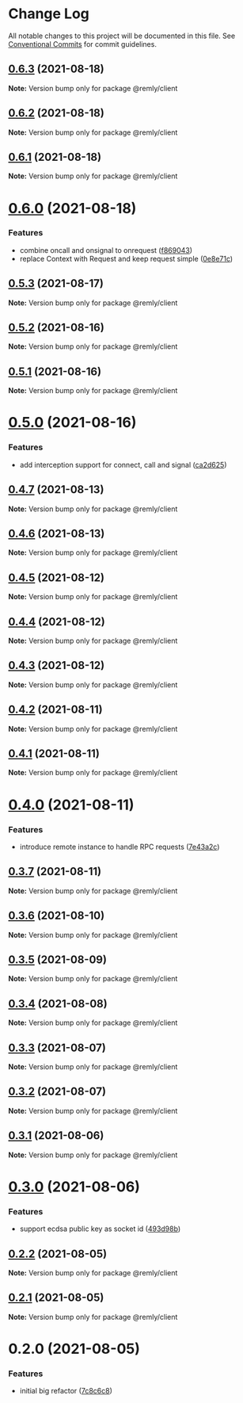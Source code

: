 # Change Log

All notable changes to this project will be documented in this file.
See [Conventional Commits](https://conventionalcommits.org) for commit guidelines.

## [0.6.3](https://gitr.net/mindary/remly/compare/@remly/client@0.6.2...@remly/client@0.6.3) (2021-08-18)

**Note:** Version bump only for package @remly/client





## [0.6.2](https://gitr.net/mindary/remly/compare/@remly/client@0.6.1...@remly/client@0.6.2) (2021-08-18)

**Note:** Version bump only for package @remly/client





## [0.6.1](https://gitr.net/mindary/remly/compare/@remly/client@0.6.0...@remly/client@0.6.1) (2021-08-18)

**Note:** Version bump only for package @remly/client





# [0.6.0](https://gitr.net/mindary/remly/compare/@remly/client@0.5.3...@remly/client@0.6.0) (2021-08-18)


### Features

* combine oncall and onsignal to onrequest ([f869043](https://gitr.net/mindary/remly/commits/f869043438070e3188c06dfdea94b093ed984685))
* replace Context with Request and keep request simple ([0e8e71c](https://gitr.net/mindary/remly/commits/0e8e71c0d086d46c1b70a5a951224970bc4d2105))





## [0.5.3](https://gitr.net/mindary/remly/compare/@remly/client@0.5.2...@remly/client@0.5.3) (2021-08-17)

**Note:** Version bump only for package @remly/client





## [0.5.2](https://gitr.net/mindary/remly/compare/@remly/client@0.5.1...@remly/client@0.5.2) (2021-08-16)

**Note:** Version bump only for package @remly/client





## [0.5.1](https://gitr.net/mindary/remly/compare/@remly/client@0.5.0...@remly/client@0.5.1) (2021-08-16)

**Note:** Version bump only for package @remly/client





# [0.5.0](https://gitr.net/mindary/remly/compare/@remly/client@0.4.7...@remly/client@0.5.0) (2021-08-16)


### Features

* add interception support for connect, call and signal ([ca2d625](https://gitr.net/mindary/remly/commits/ca2d625c216f18420c7d5c73ed26296ca9297974))





## [0.4.7](https://gitr.net/mindary/remly/compare/@remly/client@0.4.6...@remly/client@0.4.7) (2021-08-13)

**Note:** Version bump only for package @remly/client





## [0.4.6](https://gitr.net/mindary/remly/compare/@remly/client@0.4.5...@remly/client@0.4.6) (2021-08-13)

**Note:** Version bump only for package @remly/client





## [0.4.5](https://gitr.net/mindary/remly/compare/@remly/client@0.4.4...@remly/client@0.4.5) (2021-08-12)

**Note:** Version bump only for package @remly/client





## [0.4.4](https://gitr.net/mindary/remly/compare/@remly/client@0.4.3...@remly/client@0.4.4) (2021-08-12)

**Note:** Version bump only for package @remly/client





## [0.4.3](https://gitr.net/mindary/remly/compare/@remly/client@0.4.2...@remly/client@0.4.3) (2021-08-12)

**Note:** Version bump only for package @remly/client





## [0.4.2](https://gitr.net/mindary/remly/compare/@remly/client@0.4.1...@remly/client@0.4.2) (2021-08-11)

**Note:** Version bump only for package @remly/client





## [0.4.1](https://gitr.net/mindary/remly/compare/@remly/client@0.4.0...@remly/client@0.4.1) (2021-08-11)

**Note:** Version bump only for package @remly/client





# [0.4.0](https://gitr.net/mindary/remly/compare/@remly/client@0.3.7...@remly/client@0.4.0) (2021-08-11)


### Features

* introduce remote instance to handle RPC requests ([7e43a2c](https://gitr.net/mindary/remly/commits/7e43a2c18a8d56c9a9bbf67745df891bef397363))





## [0.3.7](https://gitr.net/mindary/remly/compare/@remly/client@0.3.6...@remly/client@0.3.7) (2021-08-11)

**Note:** Version bump only for package @remly/client





## [0.3.6](https://gitr.net/mindary/remly/compare/@remly/client@0.3.5...@remly/client@0.3.6) (2021-08-10)

**Note:** Version bump only for package @remly/client





## [0.3.5](https://gitr.net/mindary/remly/compare/@remly/client@0.3.4...@remly/client@0.3.5) (2021-08-09)

**Note:** Version bump only for package @remly/client





## [0.3.4](https://gitr.net/mindary/remly/compare/@remly/client@0.3.3...@remly/client@0.3.4) (2021-08-08)

**Note:** Version bump only for package @remly/client





## [0.3.3](https://gitr.net/mindary/remly/compare/@remly/client@0.3.2...@remly/client@0.3.3) (2021-08-07)

**Note:** Version bump only for package @remly/client





## [0.3.2](https://gitr.net/mindary/remly/compare/@remly/client@0.3.1...@remly/client@0.3.2) (2021-08-07)

**Note:** Version bump only for package @remly/client





## [0.3.1](https://gitr.net/mindary/remly/compare/@remly/client@0.3.0...@remly/client@0.3.1) (2021-08-06)

**Note:** Version bump only for package @remly/client





# [0.3.0](https://gitr.net/mindary/remly/compare/@remly/client@0.2.2...@remly/client@0.3.0) (2021-08-06)


### Features

* support ecdsa public key as socket id ([493d98b](https://gitr.net/mindary/remly/commits/493d98b2f924ae1c5dbf25ef5603082c3f35f928))





## [0.2.2](https://gitr.net/mindary/remly/compare/@remly/client@0.2.1...@remly/client@0.2.2) (2021-08-05)

**Note:** Version bump only for package @remly/client





## [0.2.1](https://gitr.net/mindary/remly/compare/@remly/client@0.2.0...@remly/client@0.2.1) (2021-08-05)

**Note:** Version bump only for package @remly/client





# 0.2.0 (2021-08-05)


### Features

* initial big refactor ([7c8c6c8](https://gitr.net/mindary/remly/commits/7c8c6c813f12b4d686b4f59feab4c4abc01e30e6))
